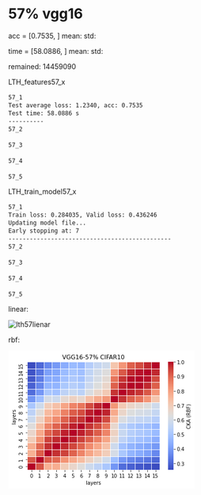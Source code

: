# 57% vgg16
acc = [0.7535, ] mean: std:

time = [58.0886, ] mean: std:

remained: 14459090

LTH_features57_x
```
57_1
Test average loss: 1.2340, acc: 0.7535
Test time: 58.0886 s
----------
57_2

57_3

57_4

57_5

```

LTH_train_model57_x
```
57_1
Train loss: 0.284035, Valid loss: 0.436246
Updating model file...
Early stopping at: 7
----------------------------------------------
57_2

57_3

57_4

57_5

```

linear:

![lth57lienar](lth57lienar.png)

rbf:

![lth57rbf](lth57rbf.png)
